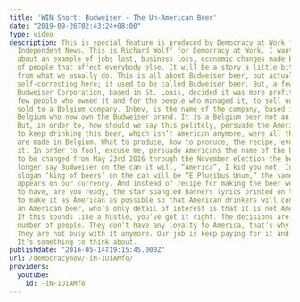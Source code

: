 ```yaml
---
title: 'WIN Short: Budweiser - The Un-American Beer'
date: "2019-09-26T02:43:24+08:00"
type: video
description: This is special feature is produced by Democracy at Work for Workers
  Independent News. This is Richard Wolff for Democracy at Work. I want to talk today
  about an example of jobs lost, business loss, economic changes made by a tiny number
  of people that affect everybody else. It will be a story a little bit different
  from what we usually do. This is all about Budweiser beer, but actually let me be
  self-correcting here; it used to be called Budweiser beer. But, a few years ago
  Budweiser Corporation, based in St. Louis, decided it was more profitable for the
  few people who owned it and for the people who managed it, to sell out, and they
  sold to a Belgium company. Inbev, is the name of the company, based in Brussels,
  Belgium who now own the Budweiser brand. It is a Belgium beer not an American beer.
  But, in order to, how should we say this politely, persuade the American people
  to keep drinking this beer, which isn’t American anymore, were all the decisions
  are made in Belgium. What to produce, how to produce, the recipe, everything about
  it. In order to fool, excuse me, persuade Americans the name of the beer is going
  to be changed from May 23rd 2016 through the November election the beer will no
  longer say Budweiser on the can it will, “America”, I kid you not. Instead of the
  slogan ‘king of beers’ on the can will be “E Pluribus Unum,” the same phrase that
  appears on our currency. And instead of recipe for making the beer we are going
  to have, are you ready, the star spangled banners lyrics printed on the can. Trying
  to make it as American as possible so that American drinkers will continue to drink
  an American beer, who’s only detail of interest is that it is not American anymore.
  If this sounds like a hustle, you’ve got it right. The decisions are made by a tiny
  number of people. They don’t have any loyalty to America, that’s why they sold it.
  They are not busy with it anymore. Our job is keep paying for it and drinking it.
  It’s something to think about.
publishdate: "2016-05-14T19:15:45.000Z"
url: /democracynow/-iN-1UiAMfo/
providers:
  youtube:
    id: -iN-1UiAMfo
---
```

